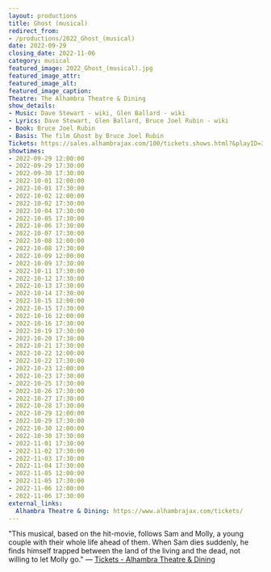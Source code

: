 ```yaml
---
layout: productions
title: Ghost (musical)
redirect_from:
- /productions/2022_Ghost_(musical)
date: 2022-09-29
closing_date: 2022-11-06
category: musical
featured_image: 2022_Ghost_(musical).jpg
featured_image_attr:
featured_image_alt:
featured_image_caption:
Theatre: The Alhambra Theatre & Dining
show_details:
- Music: Dave Stewart - wiki, Glen Ballard - wiki
- Lyrics: Dave Stewart, Glen Ballard, Bruce Joel Rubin - wiki
- Book: Bruce Joel Rubin
- Basis: The film Ghost by Bruce Joel Rubin
Tickets: https://sales.alhambrajax.com/100/tickets.shows.html?&playID=395
showtimes:
- 2022-09-29 12:00:00
- 2022-09-29 17:30:00
- 2022-09-30 17:30:00
- 2022-10-01 12:00:00
- 2022-10-01 17:30:00
- 2022-10-02 12:00:00
- 2022-10-02 17:30:00
- 2022-10-04 17:30:00
- 2022-10-05 17:30:00
- 2022-10-06 17:30:00
- 2022-10-07 17:30:00
- 2022-10-08 12:00:00
- 2022-10-08 17:30:00
- 2022-10-09 12:00:00
- 2022-10-09 17:30:00
- 2022-10-11 17:30:00
- 2022-10-12 17:30:00
- 2022-10-13 17:30:00
- 2022-10-14 17:30:00
- 2022-10-15 12:00:00
- 2022-10-15 17:30:00
- 2022-10-16 12:00:00
- 2022-10-16 17:30:00
- 2022-10-19 17:30:00
- 2022-10-20 17:30:00
- 2022-10-21 17:30:00
- 2022-10-22 12:00:00
- 2022-10-22 17:30:00
- 2022-10-23 12:00:00
- 2022-10-23 17:30:00
- 2022-10-25 17:30:00
- 2022-10-26 17:30:00
- 2022-10-27 17:30:00
- 2022-10-28 17:30:00
- 2022-10-29 12:00:00
- 2022-10-29 17:30:00
- 2022-10-30 12:00:00
- 2022-10-30 17:30:00
- 2022-11-01 17:30:00
- 2022-11-02 17:30:00
- 2022-11-03 17:30:00
- 2022-11-04 17:30:00
- 2022-11-05 12:00:00
- 2022-11-05 17:30:00
- 2022-11-06 12:00:00
- 2022-11-06 17:30:00
external_links:
  Alhambra Theatre & Dining: https://www.alhambrajax.com/tickets/
---
```

"This musical, based on the hit-movie, follows Sam and Molly, a young couple with their whole life ahead of them. When Sam dies suddenly, he finds himself trapped between the land of the living and the dead, not willing to let Molly go." — [Tickets - Alhambra Theatre & Dining](https://www.alhambrajax.com/tickets/)